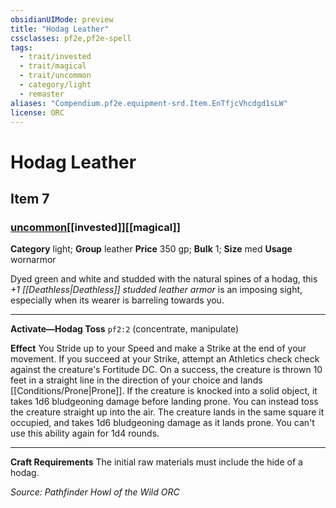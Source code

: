 ```yaml
---
obsidianUIMode: preview
title: "Hodag Leather"
cssclasses: pf2e,pf2e-spell
tags:
  - trait/invested
  - trait/magical
  - trait/uncommon
  - category/light
  - remaster
aliases: "Compendium.pf2e.equipment-srd.Item.EnTfjcVhcdgd1sLW"
license: ORC
---
```

# Hodag Leather
## Item 7
### [uncommon](uncommon.md "Uncommon Rarity Trait")[[invested]][[magical]]

**Category** light; **Group** leather
**Price** 350 gp; 
**Bulk** 1; **Size** med
**Usage** wornarmor

Dyed green and white and studded with the natural spines of a hodag, this _+1 [[Deathless|Deathless]] studded leather armor_ is an imposing sight, especially when its wearer is barreling towards you.

* * *

**Activate—Hodag Toss** `pf2:2` (concentrate, manipulate)

**Effect** You Stride up to your Speed and make a Strike at the end of your movement. If you succeed at your Strike, attempt an Athletics check check against the creature's Fortitude DC. On a success, the creature is thrown 10 feet in a straight line in the direction of your choice and lands [[Conditions/Prone|Prone]]. If the creature is knocked into a solid object, it takes 1d6 bludgeoning damage before landing prone. You can instead toss the creature straight up into the air. The creature lands in the same square it occupied, and takes 1d6 bludgeoning damage as it lands prone. You can't use this ability again for 1d4 rounds.

* * *

**Craft Requirements** The initial raw materials must include the hide of a hodag.

*Source: Pathfinder Howl of the Wild*
*ORC*